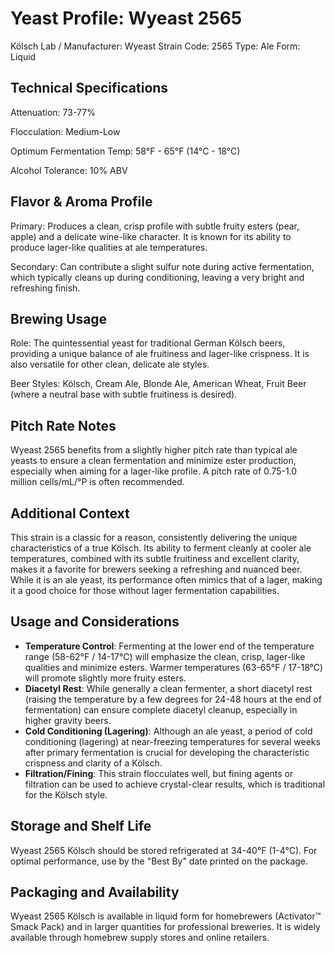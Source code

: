 # Yeast Profile: Wyeast 2565

Kölsch
Lab / Manufacturer: Wyeast
Strain Code: 2565
Type: Ale
Form: Liquid

## Technical Specifications

Attenuation: 73-77%

Flocculation: Medium-Low

Optimum Fermentation Temp: 58°F - 65°F (14°C - 18°C)

Alcohol Tolerance: 10% ABV

## Flavor & Aroma Profile

Primary: Produces a clean, crisp profile with subtle fruity esters (pear, apple) and a delicate wine-like character. It is known for its ability to produce lager-like qualities at ale temperatures.

Secondary: Can contribute a slight sulfur note during active fermentation, which typically cleans up during conditioning, leaving a very bright and refreshing finish.

## Brewing Usage

Role: The quintessential yeast for traditional German Kölsch beers, providing a unique balance of ale fruitiness and lager-like crispness. It is also versatile for other clean, delicate ale styles.

Beer Styles: Kölsch, Cream Ale, Blonde Ale, American Wheat, Fruit Beer (where a neutral base with subtle fruitiness is desired).

## Pitch Rate Notes

Wyeast 2565 benefits from a slightly higher pitch rate than typical ale yeasts to ensure a clean fermentation and minimize ester production, especially when aiming for a lager-like profile. A pitch rate of 0.75-1.0 million cells/mL/°P is often recommended.

## Additional Context

This strain is a classic for a reason, consistently delivering the unique characteristics of a true Kölsch. Its ability to ferment cleanly at cooler ale temperatures, combined with its subtle fruitiness and excellent clarity, makes it a favorite for brewers seeking a refreshing and nuanced beer. While it is an ale yeast, its performance often mimics that of a lager, making it a good choice for those without lager fermentation capabilities.

## Usage and Considerations

* **Temperature Control**: Fermenting at the lower end of the temperature range (58-62°F / 14-17°C) will emphasize the clean, crisp, lager-like qualities and minimize esters. Warmer temperatures (63-65°F / 17-18°C) will promote slightly more fruity esters.
* **Diacetyl Rest**: While generally a clean fermenter, a short diacetyl rest (raising the temperature by a few degrees for 24-48 hours at the end of fermentation) can ensure complete diacetyl cleanup, especially in higher gravity beers.
* **Cold Conditioning (Lagering)**: Although an ale yeast, a period of cold conditioning (lagering) at near-freezing temperatures for several weeks after primary fermentation is crucial for developing the characteristic crispness and clarity of a Kölsch.
* **Filtration/Fining**: This strain flocculates well, but fining agents or filtration can be used to achieve crystal-clear results, which is traditional for the Kölsch style.

## Storage and Shelf Life

Wyeast 2565 Kölsch should be stored refrigerated at 34-40°F (1-4°C). For optimal performance, use by the "Best By" date printed on the package.

## Packaging and Availability

Wyeast 2565 Kölsch is available in liquid form for homebrewers (Activator™ Smack Pack) and in larger quantities for professional breweries. It is widely available through homebrew supply stores and online retailers.
